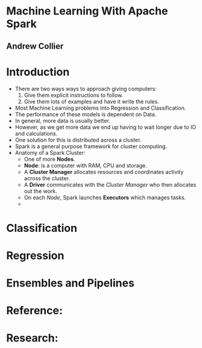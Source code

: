 # Machine Learning With Apache Spark
## Andrew Collier

# Introduction
- There are two ways ways to approach giving computers:
  1. Give them explicit instructions to follow.
  2. Give them lots of examples and have it write the rules.
- Most Machine Learning problems into Regression and Classification.
- The performance of these models is dependent on Data.
- In general, more data is usually better.
- However, as we get more data we end up having to wait longer due to IO and calculations.
- One solution for this is distributed across a cluster.
- Spark is a general purpose framework for cluster computing.
- Anatomy of a Spark Cluster:
  * One of more **Nodes**.
  * **Node**: is a computer with RAM, CPU and storage.
  * A **Cluster Manager** allocates resources and coordinates activity across the cluster.
  * A **Driver** communicates with the *Cluster Manager* who then allocates out the work.
  * On each *Node*, Spark launches **Executors** which manages tasks.
  * 


# Classification

# Regression

# Ensembles and Pipelines

# Reference:

# Research:
